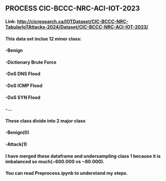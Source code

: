 ## PROCESS CIC-BCCC-NRC-ACI-IOT-2023

#### Link: http://cicresearch.ca/IOTDataset/CIC-BCCC-NRC-TabularIoTAttacks-2024/Dataset/CIC-BCCC-NRC-ACI-IOT-2023/

#### This data set inclue 12 minor class:
#### -Benign
#### -Dictionary Brute Force
#### -DoS DNS Flood
#### -DoS ICMP Flood
#### -DoS SYN Flood
#### -...
#### These class divide into 2 major class
#### -Benign(0)
#### -Attack(1)
#### I have merged these dataframe and undersampling class 1 because it is imbalanced so much(~600.000 vs ~80.000).
#### You can read Preprocess.ipynb to understand my steps.
